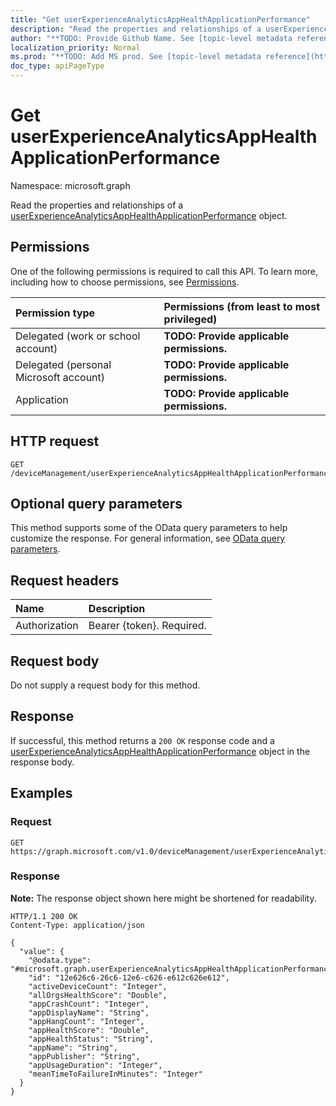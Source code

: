 ```yaml
---
title: "Get userExperienceAnalyticsAppHealthApplicationPerformance"
description: "Read the properties and relationships of a userExperienceAnalyticsAppHealthApplicationPerformance object."
author: "**TODO: Provide Github Name. See [topic-level metadata reference](https://msgo.azurewebsites.net/add/document/guidelines/metadata.html#topic-level-metadata)**"
localization_priority: Normal
ms.prod: "**TODO: Add MS prod. See [topic-level metadata reference](https://msgo.azurewebsites.net/add/document/guidelines/metadata.html#topic-level-metadata)**"
doc_type: apiPageType
---
```


# Get userExperienceAnalyticsAppHealthApplicationPerformance
Namespace: microsoft.graph



Read the properties and relationships of a [userExperienceAnalyticsAppHealthApplicationPerformance](../resources/userexperienceanalyticsapphealthapplicationperformance.md) object.

## Permissions
One of the following permissions is required to call this API. To learn more, including how to choose permissions, see [Permissions](/graph/permissions-reference).

|Permission type|Permissions (from least to most privileged)|
|:---|:---|
|Delegated (work or school account)|**TODO: Provide applicable permissions.**|
|Delegated (personal Microsoft account)|**TODO: Provide applicable permissions.**|
|Application|**TODO: Provide applicable permissions.**|

## HTTP request

<!-- {
  "blockType": "ignored"
}
-->
``` http
GET /deviceManagement/userExperienceAnalyticsAppHealthApplicationPerformance/{userExperienceAnalyticsAppHealthApplicationPerformanceId}
```

## Optional query parameters
This method supports some of the OData query parameters to help customize the response. For general information, see [OData query parameters](/graph/query-parameters).

## Request headers
|Name|Description|
|:---|:---|
|Authorization|Bearer {token}. Required.|

## Request body
Do not supply a request body for this method.

## Response

If successful, this method returns a `200 OK` response code and a [userExperienceAnalyticsAppHealthApplicationPerformance](../resources/userexperienceanalyticsapphealthapplicationperformance.md) object in the response body.

## Examples

### Request
<!-- {
  "blockType": "request",
  "name": "get_userexperienceanalyticsapphealthapplicationperformance"
}
-->
``` http
GET https://graph.microsoft.com/v1.0/deviceManagement/userExperienceAnalyticsAppHealthApplicationPerformance/{userExperienceAnalyticsAppHealthApplicationPerformanceId}
```


### Response
**Note:** The response object shown here might be shortened for readability.
<!-- {
  "blockType": "response",
  "truncated": true,
  "@odata.type": "microsoft.graph.userExperienceAnalyticsAppHealthApplicationPerformance"
}
-->
``` http
HTTP/1.1 200 OK
Content-Type: application/json

{
  "value": {
    "@odata.type": "#microsoft.graph.userExperienceAnalyticsAppHealthApplicationPerformance",
    "id": "12e626c6-26c6-12e6-c626-e612c626e612",
    "activeDeviceCount": "Integer",
    "allOrgsHealthScore": "Double",
    "appCrashCount": "Integer",
    "appDisplayName": "String",
    "appHangCount": "Integer",
    "appHealthScore": "Double",
    "appHealthStatus": "String",
    "appName": "String",
    "appPublisher": "String",
    "appUsageDuration": "Integer",
    "meanTimeToFailureInMinutes": "Integer"
  }
}
```

